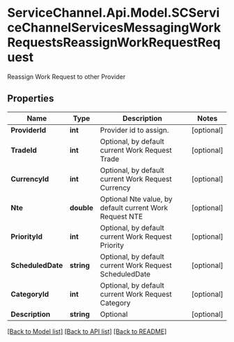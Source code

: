 # ServiceChannel.Api.Model.SCServiceChannelServicesMessagingWorkRequestsReassignWorkRequestRequest
Reassign Work Request to other Provider

## Properties

Name | Type | Description | Notes
------------ | ------------- | ------------- | -------------
**ProviderId** | **int** | Provider id to assign. | [optional] 
**TradeId** | **int** | Optional, by default current Work Request Trade | [optional] 
**CurrencyId** | **int** | Optional, by default current Work Request Currency | [optional] 
**Nte** | **double** | Optional Nte value, by default current Work Request NTE | [optional] 
**PriorityId** | **int** | Optional, by default current Work Request Priority | [optional] 
**ScheduledDate** | **string** | Optional, by default current Work Request ScheduledDate | [optional] 
**CategoryId** | **int** | Optional, by default current Work Request Category | [optional] 
**Description** | **string** | Optional | [optional] 

[[Back to Model list]](../README.md#documentation-for-models) [[Back to API list]](../README.md#documentation-for-api-endpoints) [[Back to README]](../README.md)


